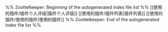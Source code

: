 %% Zoottelkeeper: Beginning of the autogenerated index file list  %%
 [[使用的插件/插件个人评级|插件个人评级]]
 [[使用的插件/插件列表|插件列表]]
 [[使用的插件/使用的插件|使用的插件]]
%% Zoottelkeeper: End of the autogenerated index file list  %%
